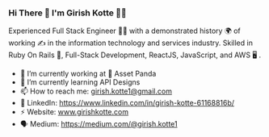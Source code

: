 ### Hi There 👋 I'm Girish Kotte 👨‍💻

Experienced Full Stack Engineer 👨‍💼 with a demonstrated history 🌍 of working ✍️ in the information technology and services industry. Skilled in Ruby On Rails 🎯, Full-Stack Development, ReactJS, JavaScript, and AWS 🖥 .

- 🔭 I’m currently working at 🐼 Asset Panda 
- 🌱 I’m currently learning API Designs
- 📫 How to reach me: girish.kotte1@gmail.com
- 💼 LinkedIn: https://www.linkedin.com/in/girish-kotte-61168816b/
- ⚡️ Website: www.girishkotte.com
- 🗣 Medium: https://medium.com/@girish.kotte1


